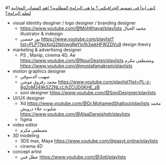 
#1
[كيف ابدأ فى تصميم الجرافيكس؟ ما هي البرامج المطلوبه؟ اهم المصادر المجانية لتعلم البرامج؟](https://youtu.be/6EIKkW5H9p4?si=-I9KKm5BpIY-rx7N)

- visual identity desginer / logo designer / branding designer
	- https://www.youtube.com/@MohKhayal/playlists  محمد الخيال illustrator & indesign
	- نور حمصي https://www.youtube.com/playlist?list=PLPTNqXpQ2tbhiwgReYlo1h3wkHFWZDVu9
	  design theory
- marketing & advertising designer
	- PS , Manip, cinema 4D, Ae
	  https://www.youtube.com/@NourDesign/playlists
	  ومصطفى مكرم
	  https://www.youtube.com/@mostafamakram/playlists
- motion graphics designer
	- صهيب الدسوقي
	- محمد زقزوق موشن
	  https://www.youtube.com/playlist?list=PL-z-8g2oM249k5ZZNLcLlhZCUD0KHE_zB
	- soni designer https://www.youtube.com/@SoniDesigner/playlists
- UI/UX designer
	- Xd https://www.youtube.com/@Dr.MohamedShaltout/playlists محمد شلتوت
	  علاء درويش
	  https://www.youtube.com/@AlaaDarwishph/playlists
	- figma
- video editor
	- مصطفى مكرم
- 3D modeling
	- 3DS max, Maya https://www.youtube.com/@easyt.online/playlists
	- cinema 4D
- concept artist
	- عطل فني  https://www.youtube.com/@3otl/playlists